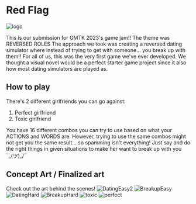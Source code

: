 # Red Flag
![logo](https://cdn.discordapp.com/attachments/1114658405567696928/1127572546963910686/logo.png)

This is our submission for GMTK 2023's game jam!! The theme was REVERSED ROLES
The approach we took was creating a reversed dating simulator where instead of trying to get with someone... you break up with them!! For all of us, this was the very first game we've ever developed. We thought a visual novel would be a perfect starter game project since it also how most dating simulators are played as. 

## How to play
There's 2 different girlfriends you can go against:
1. Perfect girlfriend
2. Toxic girlfriend

You have 16 different combos you can try to use based on what your ACTIONS and WORDS are. However, trying to use the same combos might not get you the same result... so spamming isn't everything! Just say and do the right things in given situations to make her want to break up with you ¯\_(ツ)_/¯
## Concept Art / Finalized art
Check out the art behind the scenes!
![DatingEasy2](https://media.discordapp.net/attachments/1114658405567696928/1127639539280781363/DatingEasy_2.png?width=910&height=910) 
![BreakupEasy](https://cdn.discordapp.com/attachments/1114658405567696928/1127639538957832284/BreakupEasy.png)
![DatingHard](https://cdn.discordapp.com/attachments/1114658405567696928/1127639539918315630/DatingHard.png)
![BreakupHard](https://cdn.discordapp.com/attachments/1114658405567696928/1127639539586957362/BreakupHard.png)
![toxic](https://cdn.discordapp.com/attachments/1114658405567696928/1127545662234427392/FinalHardGF.png)
![perfect](https://cdn.discordapp.com/attachments/1114658405567696928/1127545829423599666/FinalEasyGF.png)


